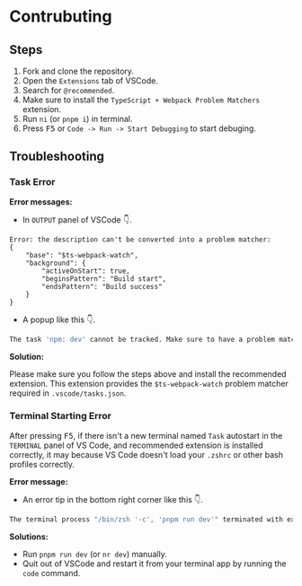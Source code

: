 # Contrubuting

## Steps

1. Fork and clone the repository.
2. Open the `Extensions` tab of VSCode.
3. Search for `@recommended`.
4. Make sure to install the `TypeScript + Webpack Problem Matchers` extension.
5. Run `ni` (or `pnpm i`) in terminal.
6. Press <kbd>F5</kbd> or `Code -> Run -> Start Debugging` to start debuging.

## Troubleshooting

### Task Error

**Error messages:**

- In `OUTPUT` panel of VSCode 👇.

```jsonc
Error: the description can't be converted into a problem matcher:
{
    "base": "$ts-webpack-watch",
    "background": {
        "activeOnStart": true,
        "beginsPattern": "Build start",
        "endsPattern": "Build success"
    }
}
```

- A popup like this 👇.

```bash
The task 'npm: dev' cannot be tracked. Make sure to have a problem matcher defined.
```

**Solution:**

Please make sure you follow the steps above and install the recommended extension. This extension provides the `$ts-webpack-watch` problem matcher required in `.vscode/tasks.json`.

### Terminal Starting Error

After pressing <kbd>F5</kbd>, if there isn't a new terminal named `Task` autostart in the `TERMINAL` panel of VS Code, and recommended extension is installed correctly, it may because VS Code doesn't load your `.zshrc` or other bash profiles correctly.

**Error message:**

- An error tip in the bottom right corner like this 👇.

```bash
The terminal process "/bin/zsh '-c', 'pnpm run dev'" terminated with exit code: 127.
```

**Solutions:**

- Run `pnpm run dev` (or `nr dev`) manually.
- Quit out of VSCode and restart it from your terminal app by running the `code` command.
